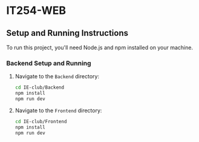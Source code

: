 # IT254-WEB


## Setup and Running Instructions

To run this project, you'll need Node.js and npm installed on your machine.

### Backend Setup and Running

1. Navigate to the `Backend` directory:
   ```bash
   cd IE-club/Backend
   npm install
   npm run dev
2. Navigate to the `Frontend` directory:
   ```bash
   cd IE-club/Frontend
   npm install
   npm run dev   